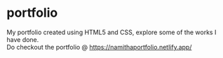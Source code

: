 # portfolio

My portfolio created using HTML5 and CSS, explore some of the works I have done.
<br>Do checkout the portfolio @
https://namithaportfolio.netlify.app/
